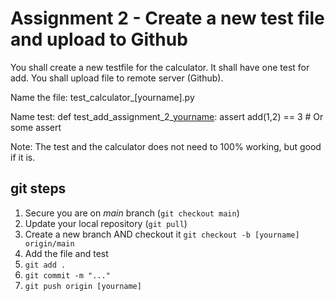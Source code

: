 # Assignment 2 - Create a new test file and upload to Github

You shall create a new testfile for the calculator.
It shall have one test for add.
You shall upload file to remote server (Github).

Name the file:
test_calculator_[yourname].py

Name test:
def test_add_assignment_2_[yourname]():
    assert add(1,2) == 3 # Or some assert

Note: The test and the calculator does not need to 100% working, but good if it is.

## git steps

1. Secure you are on *main* branch (`git checkout main`)
2. Update your local repository (`git pull`)
3. Create a new branch AND checkout it `git checkout -b [yourname] origin/main`
4. Add the file and test
5. `git add .`
6. `git commit -m "..."`
7. `git push origin [yourname]`